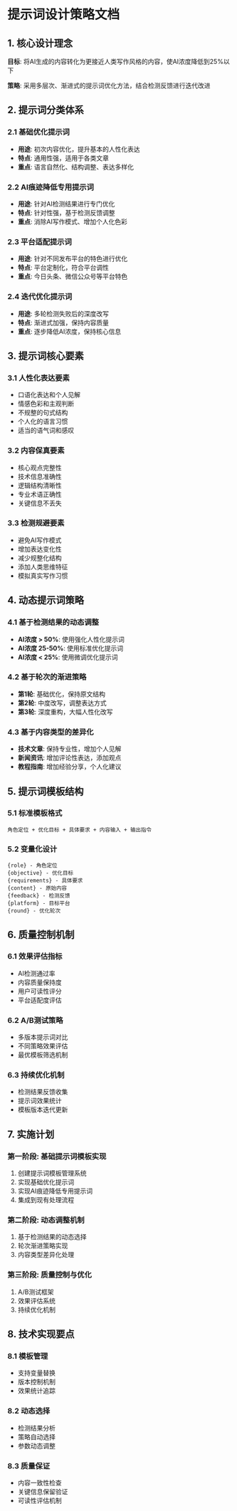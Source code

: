 # 提示词设计策略文档

## 1. 核心设计理念

**目标**: 将AI生成的内容转化为更接近人类写作风格的内容，使AI浓度降低到25%以下

**策略**: 采用多层次、渐进式的提示词优化方法，结合检测反馈进行迭代改进

## 2. 提示词分类体系

### 2.1 基础优化提示词
- **用途**: 初次内容优化，提升基本的人性化表达
- **特点**: 通用性强，适用于各类文章
- **重点**: 语言自然化、结构调整、表达多样化

### 2.2 AI痕迹降低专用提示词
- **用途**: 针对AI检测结果进行专门优化
- **特点**: 针对性强，基于检测反馈调整
- **重点**: 消除AI写作模式、增加个人化色彩

### 2.3 平台适配提示词
- **用途**: 针对不同发布平台的特色进行优化
- **特点**: 平台定制化，符合平台调性
- **重点**: 今日头条、微信公众号等平台特色

### 2.4 迭代优化提示词
- **用途**: 多轮检测失败后的深度改写
- **特点**: 渐进式加强，保持内容质量
- **重点**: 逐步降低AI浓度，保持核心信息

## 3. 提示词核心要素

### 3.1 人性化表达要素
- 口语化表达和个人见解
- 情感色彩和主观判断
- 不规整的句式结构
- 个人化的语言习惯
- 适当的语气词和感叹

### 3.2 内容保真要素
- 核心观点完整性
- 技术信息准确性
- 逻辑结构清晰性
- 专业术语正确性
- 关键信息不丢失

### 3.3 检测规避要素
- 避免AI写作模式
- 增加表达变化性
- 减少规整化结构
- 添加人类思维特征
- 模拟真实写作习惯

## 4. 动态提示词策略

### 4.1 基于检测结果的动态调整
- **AI浓度 > 50%**: 使用强化人性化提示词
- **AI浓度 25-50%**: 使用标准优化提示词  
- **AI浓度 < 25%**: 使用微调优化提示词

### 4.2 基于轮次的渐进策略
- **第1轮**: 基础优化，保持原文结构
- **第2轮**: 中度改写，调整表达方式
- **第3轮**: 深度重构，大幅人性化改写

### 4.3 基于内容类型的差异化
- **技术文章**: 保持专业性，增加个人见解
- **新闻资讯**: 增加评论性表达，添加观点
- **教程指南**: 增加经验分享，个人化建议

## 5. 提示词模板结构

### 5.1 标准模板格式
```
角色定位 + 优化目标 + 具体要求 + 内容输入 + 输出指令
```

### 5.2 变量化设计
```
{role} - 角色定位
{objective} - 优化目标  
{requirements} - 具体要求
{content} - 原始内容
{feedback} - 检测反馈
{platform} - 目标平台
{round} - 优化轮次
```

## 6. 质量控制机制

### 6.1 效果评估指标
- AI检测通过率
- 内容质量保持度
- 用户可读性评分
- 平台适配度评估

### 6.2 A/B测试策略
- 多版本提示词对比
- 不同策略效果评估
- 最优模板筛选机制

### 6.3 持续优化机制
- 检测结果反馈收集
- 提示词效果统计
- 模板版本迭代更新

## 7. 实施计划

### 第一阶段: 基础提示词模板实现
1. 创建提示词模板管理系统
2. 实现基础优化提示词
3. 实现AI痕迹降低专用提示词
4. 集成到现有处理流程

### 第二阶段: 动态调整机制
1. 基于检测结果的动态选择
2. 轮次渐进策略实现
3. 内容类型差异化处理

### 第三阶段: 质量控制与优化
1. A/B测试框架
2. 效果评估系统
3. 持续优化机制

## 8. 技术实现要点

### 8.1 模板管理
- 支持变量替换
- 版本控制机制
- 效果统计追踪

### 8.2 动态选择
- 检测结果分析
- 策略自动选择
- 参数动态调整

### 8.3 质量保证
- 内容一致性检查
- 关键信息保留验证
- 可读性评估机制
